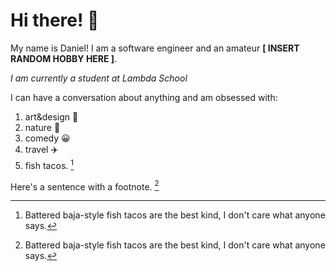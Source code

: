 # Hi there! 👋

My name is Daniel!  I am a software engineer and an amateur **[ INSERT RANDOM HOBBY HERE ]**.

*I am currently a student at Lambda School*

I can have a conversation about anything and am obsessed with:
1. art&design 📐
2. nature 🌳
3. comedy :grinning:
4. travel :airplane:
5. fish tacos. [^1]
[^1]: Battered baja-style fish tacos are the best kind, I don't care what anyone says.


Here's a sentence with a footnote. [^1]

[^1]: This is the footnote.
<!--
**danielbkim/danielbkim** is a ✨ _special_ ✨ repository because its `README.md` (this file) appears on your GitHub profile.

Here are some ideas to get you started:

- 🔭 I’m currently working on ...
- 🌱 I’m currently learning ...
- 👯 I’m looking to collaborate on ...
- 🤔 I’m looking for help with ...
- 💬 Ask me about ...
- 📫 How to reach me: ...
- 😄 Pronouns: ...
- ⚡ Fun fact: ...
-->

